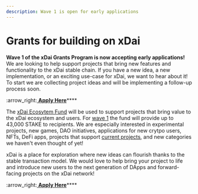 ```yaml
---
description: Wave 1 is open for early applications
---
```


# Grants for building on xDai

**Wave 1 of the xDai Grants Program is now accepting early applications!** We are looking to help support projects that bring new features and functionality to the xDai stable chain.  If you have a new idea, a new implementation, or an exciting use-case for xDai, we want to hear about it! To start we are collecting project ideas and will be implementing a follow-up process soon.

:arrow\_right:[ **Apply Here**](https://airtable.com/shrThZ9013meNu6BX)****

The [xDai Ecosytem Fund](../../about-gc/roadmap/ecosystem-fund-roadmap.md) will be used to support projects that bring value to the xDai ecosystem and users. For [wave 1](../../about-gc/roadmap/2021-roadmap.md#xdai-grant-program) the fund will provide up to 43,000 STAKE to recipients. We are especially interested in experimental projects, new games, DAO initiatives, applications for new crytpo users, NFTs, DeFi apps, projects that support [current projects](../../about-gc/project-spotlights/), and new categories we haven't even thought of yet!

xDai is a place for exploration where new ideas can flourish thanks to the stable transaction model. We would love to help bring your project to life and introduce new users to the next generation of DApps and forward-facing projects on the xDai network!

:arrow\_right:[ **Apply Here**](https://airtable.com/shrThZ9013meNu6BX)****
